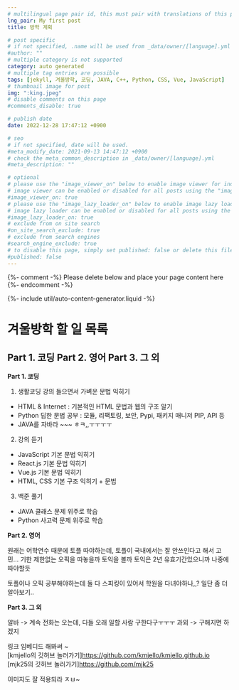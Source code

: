 ```yaml
---
# multilingual page pair id, this must pair with translations of this page. (This name must be unique)
lng_pair: My first post
title: 방학 계획

# post specific
# if not specified, .name will be used from _data/owner/[language].yml
#author: ""
# multiple category is not supported
category: auto generated
# multiple tag entries are possible
tags: [jekyll, 겨울방학, 코딩, JAVA, C++, Python, CSS, Vue, JavaScript]
# thumbnail image for post
img: ":king.jpeg"
# disable comments on this page
#comments_disable: true

# publish date
date: 2022-12-28 17:47:12 +0900

# seo
# if not specified, date will be used.
#meta_modify_date: 2021-09-13 14:47:12 +0900
# check the meta_common_description in _data/owner/[language].yml
#meta_description: ""

# optional
# please use the "image_viewer_on" below to enable image viewer for individual pages or posts (_posts/ or [language]/_posts folders).
# image viewer can be enabled or disabled for all posts using the "image_viewer_posts: true" setting in _data/conf/main.yml.
#image_viewer_on: true
# please use the "image_lazy_loader_on" below to enable image lazy loader for individual pages or posts (_posts/ or [language]/_posts folders).
# image lazy loader can be enabled or disabled for all posts using the "image_lazy_loader_posts: true" setting in _data/conf/main.yml.
#image_lazy_loader_on: true
# exclude from on site search
#on_site_search_exclude: true
# exclude from search engines
#search_engine_exclude: true
# to disable this page, simply set published: false or delete this file
#published: false
---
```


{%- comment -%} Please delete below and place your page content here {%- endcomment -%}

{%- include util/auto-content-generator.liquid -%}

<!-- outline-start -->
겨울방학 할 일 목록  
======
Part 1. 코딩
Part 2. 영어
Part 3. 그 외  
-----
__Part 1. 코딩__   

1. 생활코딩 강의 들으면서 가벼운 문법 익히기
 - HTML & Internet : 기본적인 HTML 문법과 웹의 구조 알기
 - Python 딥한 문법 공부 : 모듈, 리팩토링, 보안, Pypi, 패키지 매니저 PIP, API 등
 - JAVA를 자바라 ~~~ ㅎㅋ,,ㅜㅜㅜㅜ
 
2. 강의 듣기
 - JavaScript 기본 문법 익히기
 - React.js 기본 문법 익히기
 - Vue.js 기본 문법 익히기
 - HTML, CSS 기본 구조 익히기 + 문법
 
3. 백준 풀기
 - JAVA 클래스 문제 위주로 학습
 - Python 사고력 문제 위주로 학습
 
 __Part 2. 영어__  
 
원래는 어학연수 때문에 토플 따야하는데, 토플이 국내에서는 잘 안쓰인다고 해서 고민...
기한 제한없는 오픽을 따놓을까 토익을 볼까
토익은 2년 유효기간있으니까 나중에 따야할듯 

토플이나 오픽 공부해야하는데 둘 다 스피킹이 있어서 학원을 다녀야하나,,?
일단 좀 더 알아보기..

__Part 3. 그 외__  

알바 -> 계속 전화는 오는데, 다들 오래 일할 사람 구한다구ㅜㅜㅜ
과외 -> 구해지면 하겠지


링크 임베디드 해봐써 ~  
[kmjello의 깃허브 놀러가기]<https://github.com/kmjello/kmjello.github.io>  
[mjk25의 깃허브 놀러가기]<https://github.com/mjk25>  

이미지도 잘 적용되라 ㅈㅂ~


<!-- outline-end -->









